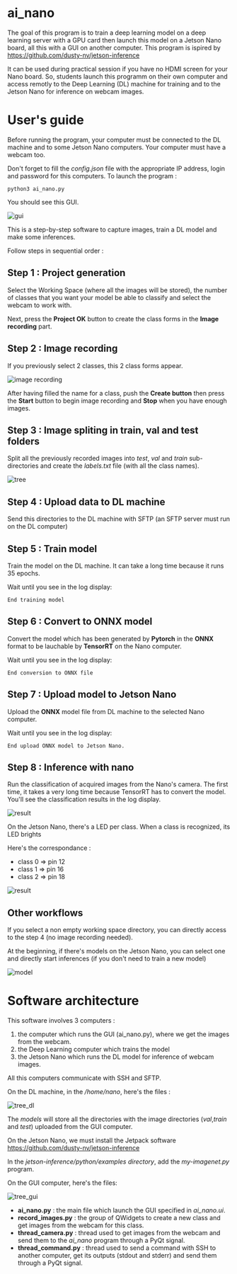# ai_nano
The goal of this program is to train a deep learning model on a deep learning server with a GPU card then launch this model on a Jetson Nano board, all this with a GUI on another computer. This program is ispired by https://github.com/dusty-nv/jetson-inference

It can be used during practical session if you have no HDMI screen for your Nano board. So, students launch this programm on their own computer and access remotly to the Deep Learning (DL) machine for training and to the Jetson Nano for inference on webcam images.

# User's guide
Before running the program, your computer must be connected to the DL machine and to some Jetson Nano computers. Your computer must have a webcam too.

Don't forget to fill the *config.json* file with the appropriate IP address, login and password for this computers.
To launch the program :

```
python3 ai_nano.py
```
You should see this GUI.

![gui](doc/gui.png)


This is a step-by-step software to capture images, train a DL model and make some inferences.

Follow steps in sequential order :

## Step 1 : Project generation
Select the Working Space (where all the images will be stored), the number of classes that you want your model be able to classify and select the webcam to work with.

Next, press the **Project OK** button to create the class forms in the **Image recording** part.
## Step 2 : Image recording
If you previously select 2 classes, this 2 class forms appear.

![image recording](doc/image_recording.png)

After having filled the name for a class, push the **Create button** then press the **Start** button to begin image recording and **Stop** when you have enough images.
## Step 3 : Image spliting in train, val and test folders
Split all the previously recorded images into *test*, *val* and *train* sub-directories and create the *labels.txt* file (with all the class names).

![tree](doc/tree.png)

## Step 4 : Upload data to DL machine
Send this directories to the DL machine with SFTP (an SFTP server must run on the DL computer)
## Step 5 : Train model
Train the model on the DL machine. It can take a long time because it runs 35 epochs.

Wait until you see in the log display:
```
End training model
```
## Step 6 : Convert to ONNX model
Convert the model which has been generated by **Pytorch** in the **ONNX** format to be lauchable by **TensorRT** on the Nano computer.

Wait until you see in the log display:
```
End conversion to ONNX file
```
## Step 7 : Upload model to Jetson Nano
Upload the **ONNX** model file from DL machine to the selected Nano computer.

Wait until you see in the log display:
```
End upload ONNX model to Jetson Nano.
```
## Step 8 : Inference with nano
Run the classification of acquired images from the Nano's camera. The first time, it takes a very long time because TensorRT has to convert the model.
You'll see the classification results in the log display.

![result](doc/result.png)

On the Jetson Nano, there's a LED per class. When a class is recognized, its LED brights

Here's the correspondance : 
* class 0 => pin 12
* class 1 => pin 16
* class 2 => pin 18

![result](doc/led_gpio.jpeg)
## Other workflows
If you select a non empty working space directory, you can directly access to the step 4 (no image recording needed).

At the beginning, if there's models on the Jetson Nano, you can select one and directly start inferences (if you don't need to train a new model)

![model](doc/model.png)
# Software architecture

This software involves 3 computers : 
1. the computer which runs the GUI (ai_nano.py), where we get the images from the webcam.
2. the Deep Learning computer which trains the model
3. the Jetson Nano which runs the DL model for inference of webcam images.

All this computers communicate with SSH and SFTP.

On the DL machine, in the */home/nano*, here's the files : 

![tree_dl](doc/tree_dl.png)

The *models* will store all the directories with the image directories (*val*,*train* and *test*) uploaded from the GUI computer.

On the Jetson Nano, we must install the Jetpack software 
https://github.com/dusty-nv/jetson-inference

In the *jetson-inference/python/examples directory*, add the *my-imagenet.py* program.

On the GUI computer, here's the files:

![tree_gui](doc/tree_gui.png)

* **ai_nano.py** : the main file which launch the GUI specified in *ai_nano.ui*.
* **record_images.py** : the group of QWidgets to create a new class and get images from the webcam for this class.
* **thread_camera.py** : thread used to get images from the webcam and send them to the *ai_nano* program through a PyQt signal.
* **thread_command.py** : thread used to send a command with SSH to another computer, get its outputs (stdout and stderr) and send them through a PyQt signal. 

